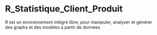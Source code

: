 # R_Statistique_Client_Produit
R est un environnement intégré libre, pour manipuler, analyser et générer des graphs et des modéles a partir de données
